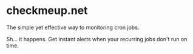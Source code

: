 # checkmeup.net

The simple yet effective way to monitoring cron jobs.

Sh... it happens. Get instant alerts when your recurring jobs don't run on time.